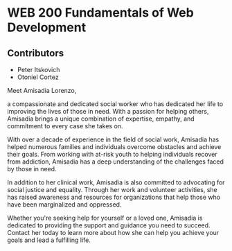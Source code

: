 
# WEB 200 Fundamentals of Web Development
## Contributors
- Peter Itskovich
- Otoniel Cortez




Meet Amisadia Lorenzo,

a compassionate and dedicated social worker who has dedicated her life to improving the lives of those in need. With a passion for helping others, Amisadia brings a unique combination of expertise, empathy, and commitment to every case she takes on.

With over a decade of experience in the field of social work, Amisadia has helped numerous families and individuals overcome obstacles and achieve their goals. From working with at-risk youth to helping individuals recover from addiction, Amisadia has a deep understanding of the challenges faced by those in need.

In addition to her clinical work, Amisadia is also committed to advocating for social justice and equality. Through her work and volunteer activities, she has raised awareness and resources for organizations that help those who have been marginalized and oppressed.

Whether you're seeking help for yourself or a loved one, Amisadia is dedicated to providing the support and guidance you need to succeed. Contact her today to learn more about how she can help you achieve your goals and lead a fulfilling life.
